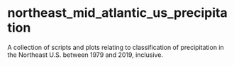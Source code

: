 # northeast_mid_atlantic_us_precipitation
A collection of scripts and plots relating to classification of precipitation in the Northeast U.S. between 1979 and 2019, inclusive.  
